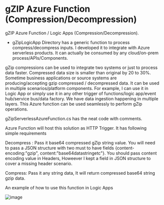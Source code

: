 # gZIP Azure Function (Compression/Decompression)
gZIP Azure Function / Logic Apps (Compression/Decompression). 

- gZipLogicApp Directory has a generic function to process compress/decompress inputs. I developed it to integrate with Azure serverless products. It can actually be consumed by any cloud/on-prem process/APIs/Components. 

gZip compressions can be used to integrate two systems or just to process data faster. Compressed data size is smaller than original by 20 to 30%. Sometime business applications or source systems are producing/accepting gzip compressed / decompressed data.  It can be used in multiple scenarios/platform components. For example, I can use it in Logic App or simply use it in any other trigger of functions/logic app/event hub/service bus/data factory. We have data ingestion happening in multiple layers. This Azure function can be used seamlessly to perform gZip operations.
 
gZipServerlessAzureFunction.cs has the neat code with comments.

Azure Function will host this solution as HTTP Trigger. It has following simple requirements

Decompress : Pass it base64 compressed gZip string value. You will need to pass a JSON structure with two must to have fields {content-encoding:"gzip", content:"base64datastringetc"}. You should pass content encoding value in Headers, Howeever I kept a field in JSON structure to cover a missing header scenario. 

Compress: Pass it any string data, It will return compressed base64 string gzip data. 

An example of how to use this function in Logic Apps 

![image](https://user-images.githubusercontent.com/73873314/120121248-f61fbf00-c167-11eb-9890-f6ce6a66a3e5.png)

